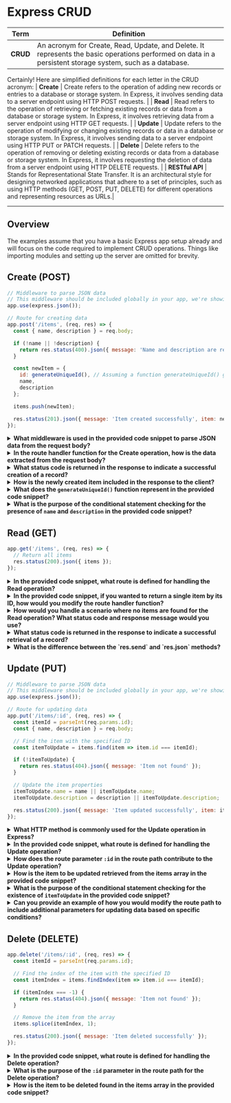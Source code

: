 # Express CRUD

| Term | Definition |
| ---- | ---------- |
| __CRUD__ | An acronym for Create, Read, Update, and Delete. It represents the basic operations performed on data in a persistent storage system, such as a database. |
Certainly! Here are simplified definitions for each letter in the CRUD acronym:
| **Create** | Create refers to the operation of adding new records or entries to a database or storage system. In Express, it involves sending data to a server endpoint using HTTP POST requests. |
| **Read** | Read refers to the operation of retrieving or fetching existing records or data from a database or storage system. In Express, it involves retrieving data from a server endpoint using HTTP GET requests. |
| **Update** | Update refers to the operation of modifying or changing existing records or data in a database or storage system. In Express, it involves sending data to a server endpoint using HTTP PUT or PATCH requests. |
| **Delete** | Delete refers to the operation of removing or deleting existing records or data from a database or storage system. In Express, it involves requesting the deletion of data from a server endpoint using HTTP DELETE requests. |
| __RESTful API__ | Stands for Representational State Transfer. It is an architectural style for designing networked applications that adhere to a set of principles, such as using HTTP methods (GET, POST, PUT, DELETE) for different operations and representing resources as URLs.|

---

## Overview

The examples assume that you have a basic Express app setup already and will focus on the code required to implement CRUD operations. Things like importing modules and setting up the server are omitted for brevity.

## Create (POST)

```js
// Middleware to parse JSON data
// This middleware should be included globally in your app, we're showing it in the example snippets to reflect that it's required for the operation
app.use(express.json());

// Route for creating data
app.post('/items', (req, res) => {
  const { name, description } = req.body;

  if (!name || !description) {
    return res.status(400).json({ message: 'Name and description are required' });
  }

  const newItem = {
    id: generateUniqueId(), // Assuming a function generateUniqueId() generates a unique identifier
    name,
    description
  };

  items.push(newItem);

  res.status(201).json({ message: 'Item created successfully', item: newItem });
});
```

<details>
<summary><strong>What middleware is used in the provided code snippet to parse JSON data from the request body?</strong></summary>

The middleware used to parse JSON data from the request body in the provided code snippet is `express.json()`. This middleware automatically parses the incoming request body when it contains JSON data, making it accessible in the `req.body` object.
</details>

<details>
<summary><strong>In the route handler function for the Create operation, how is the data extracted from the request body?</strong></summary>

To extract data from the request body in the route handler function for the Create operation, we use the `req.body` object. This object contains the parsed data sent in the request body. In the provided code snippet, the data is destructured using `const { name, description } = req.body;`, where `name` and `description` correspond to the properties sent in the request body.
</details>

<details>
<summary><strong>What status code is returned in the response to indicate a successful creation of a record?</strong></summary>

When a record is successfully created, the response includes a status code of `201` (Created). This status code indicates that the request has been fulfilled, and a new resource has been created as a result.
</details>

<details>
<summary><strong>How is the newly created item included in the response to the client?</strong></summary>

To include the newly created item in the response to the client, it is added to a JSON object. In the provided code snippet, the item is included in the response using the `item` property of the JSON object. For example, `res.status(201).json({ message: 'Item created successfully', item: newItem });` includes the `newItem` object in the response, allowing the client to access the created item's details.
</details>

<details>
<summary><strong>What does the <code>generateUniqueId()</code> function represent in the provided code snippet?</strong></summary>

The `generateUniqueId()` function in the provided code snippet represents a function that generates a unique identifier for the newly created item. This function is used to assign a unique ID to the item before it is added to the `items` array.
</details>

<details>
<summary><strong>What is the purpose of the conditional statement checking for the presence of <code>name</code> and <code>description</code> in the provided code snippet?</strong></summary>

The conditional statement checking for the presence of `name` and `description` in the provided code snippet is used to handle the scenario where the request body does not contain the required properties. If either `name` or `description` is missing, the route handler function returns a status code of `400` (Bad Request) and a message indicating that the name and description are required.
</details>

## Read (GET)

```js
app.get('/items', (req, res) => {
  // Return all items
  res.status(200).json({ items });
});
```

<details>
<summary><strong>In the provided code snippet, what route is defined for handling the Read operation?</strong></summary>

In the provided code snippet, the route `/items` is defined for handling the Read operation. This means that the route handler function will be executed when a GET request is sent to the `/items` endpoint.
</details>

<details>
<summary><strong>In the provided code snippet, if you wanted to return a single item by its ID, how would you modify the route handler function?</strong></summary>

To return a single item by its ID in the provided code snippet, we would need to modify the route handler function to accept a parameter for the item ID. For example, `app.get('/items/:id', (req, res) => { ... });` would allow us to access the item ID using `req.params.id`.
</details>

<details>
<summary><strong>How would you handle a scenario where no items are found for the Read operation? What status code and response message would you use?</strong></summary>

To handle a scenario where no items are found for the Read operation, we would need to check if the `items` array is empty. If it is empty, we would return a status code of `404` (Not Found) and a message indicating that no items were found. For example, `res.status(404).json({ message: 'No items found' });` would return a `404` status code and a JSON object containing the message `No items found`.
</details>

<details>
<summary><strong>What status code is returned in the response to indicate a successful retrieval of a record?</strong></summary>

When a record is successfully retrieved, the response includes a status code of `200` (OK). This status code indicates that the request has succeeded and that the response body contains the requested resource.
</details>

<details>
<summary><strong>What is the difference between the `res.send` and `res.json` methods?</strong></summary>

The `res.send` method sends a response of various types, such as a string, an array, or an object. The `res.json` method sends a JSON response, which can be an object or an array. In the provided code snippet, the `res.json` method is used to send a JSON response containing an array of items.
</details>

## Update (PUT)

```js
// Middleware to parse JSON data
// This middleware should be included globally in your app, we're showing it in the example snippets to reflect that it's required for the operation
app.use(express.json());

// Route for updating data
app.put('/items/:id', (req, res) => {
  const itemId = parseInt(req.params.id);
  const { name, description } = req.body;

  // Find the item with the specified ID
  const itemToUpdate = items.find(item => item.id === itemId);

  if (!itemToUpdate) {
    return res.status(404).json({ message: 'Item not found' });
  }

  // Update the item properties
  itemToUpdate.name = name || itemToUpdate.name;
  itemToUpdate.description = description || itemToUpdate.description;

  res.status(200).json({ message: 'Item updated successfully', item: itemToUpdate });
});
```

<details>
<summary><strong>What HTTP method is commonly used for the Update operation in Express?</strong></summary>

The HTTP method commonly used for the Update operation in Express is `PUT`. This method is used to replace all current representations of the target resource with the request payload.
</details>

<details>
<summary><strong>In the provided code snippet, what route is defined for handling the Update operation?</strong></summary>

In the provided code snippet, the route `/items/:id` is defined for handling the Update operation. This means that the route handler function will be executed when a PUT request is sent to the `/items/:id` endpoint, where `:id` is a route parameter.
</details>

<details>
<summary><strong>How does the route parameter <code>:id</code> in the route path contribute to the Update operation?</strong></summary>

The route parameter `:id` in the route path allows us to access the item ID using `req.params.id`. This allows us to find the item with the specified ID in the `items` array.
</details>

<details>
<summary><strong>How is the item to be updated retrieved from the items array in the provided code snippet?</strong></summary>

In the provided code snippet, the item to be updated is retrieved from the `items` array using the `find` method. The `find` method returns the first item in the array that satisfies the provided testing function. In this case, the testing function is `(item => item.id === itemId)`, which returns the item with the specified ID.
</details>

<details>
<summary><strong>What is the purpose of the conditional statement checking for the existence of <code>itemToUpdate</code> in the provided code snippet?</strong></summary>

The conditional statement checking for the existence of `itemToUpdate` in the provided code snippet is used to handle the scenario where no item is found with the specified ID. If no item is found, the route handler function returns a status code of `404` (Not Found) and a message indicating that the item was not found.
</details>

<details>
<summary><strong>Can you provide an example of how you would modify the route path to include additional parameters for updating data based on specific conditions?</strong></summary>

To include additional parameters for updating data based on specific conditions, we would need to modify the route path to include additional route parameters. For example, `app.put('/items/:id/:name', (req, res) => { ... });` would allow us to access the item ID using `req.params.id` and the item name using `req.params.name`.
</details>


## Delete (DELETE)

```js
app.delete('/items/:id', (req, res) => {
  const itemId = parseInt(req.params.id);

  // Find the index of the item with the specified ID
  const itemIndex = items.findIndex(item => item.id === itemId);

  if (itemIndex === -1) {
    return res.status(404).json({ message: 'Item not found' });
  }

  // Remove the item from the array
  items.splice(itemIndex, 1);

  res.status(200).json({ message: 'Item deleted successfully' });
});
```

<details>
<summary><strong>In the provided code snippet, what route is defined for handling the Delete operation?</strong></summary>

In the provided code snippet, the route `/items/:id` is defined for handling the Delete operation. This means that the route handler function will be executed when a DELETE request is sent to the `/items/:id` endpoint, where `:id` is a route parameter.
</details>

<details>
<summary><strong>What is the purpose of the <code>:id</code> parameter in the route path for the Delete operation?</strong></summary>

The `:id` parameter in the route path for the Delete operation allows us to access the item ID using `req.params.id`. This allows us to find the item with the specified ID in the `items` array.
</details>

<details>
<summary><strong>How is the item to be deleted found in the items array in the provided code snippet?</strong></summary>

In the provided code snippet, the item to be deleted is found in the `items` array using the `findIndex` method. The `findIndex` method returns the index of the first item in the array that satisfies the provided testing function. In this case, the testing function is `(item => item.id === itemId)`, which returns the index of the item with the specified ID.
</detail>

<details>
<summary><strong>What is the purpose of checking the value of itemIndex in the provided code snippet?</strong></summary>

The purpose of checking the value of `itemIndex` in the provided code snippet is to handle the scenario where no item is found with the specified ID. If no item is found, the route handler function returns a status code of `404` (Not Found) and a message indicating that the item was not found.
</details>

<details>
<summary><strong>What is the purpose of the <code>splice</code> method in the provided code snippet?</strong></summary>

The `splice` method in the provided code snippet is used to remove the item from the `items` array. The `splice` method changes the contents of an array by removing or replacing existing elements and/or adding new elements.
</details>

<details>
<summary><strong>What is the purpose of the <code>parseInt</code> function in the provided code snippet?</strong></summary>

The `parseInt` function in the provided code snippet is used to convert the item ID to an integer. This is necessary because the item ID is retrieved from the request parameters, which are always strings.
</details>

<details>
<summary><strong>What alternative methods could you use to accomplish the same task as the <code>parsInt</code> function in the provided code snippet?</strong></summary>

To accomplish the same task as the `parseInt` function in the provided code snippet, we could use the `Number` constructor or the `+` operator. For example, `const itemId = Number(req.params.id);` or `const itemId = +req.params.id;` would both convert the item ID to an integer.
</details>
